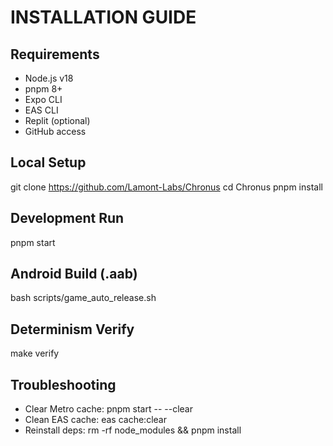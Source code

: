 # INSTALLATION GUIDE

## Requirements
- Node.js v18
- pnpm 8+
- Expo CLI
- EAS CLI
- Replit (optional)
- GitHub access

## Local Setup
git clone https://github.com/Lamont-Labs/Chronus
cd Chronus
pnpm install

## Development Run
pnpm start

## Android Build (.aab)
bash scripts/game_auto_release.sh

## Determinism Verify
make verify

## Troubleshooting
- Clear Metro cache: pnpm start -- --clear
- Clean EAS cache: eas cache:clear
- Reinstall deps: rm -rf node_modules && pnpm install
